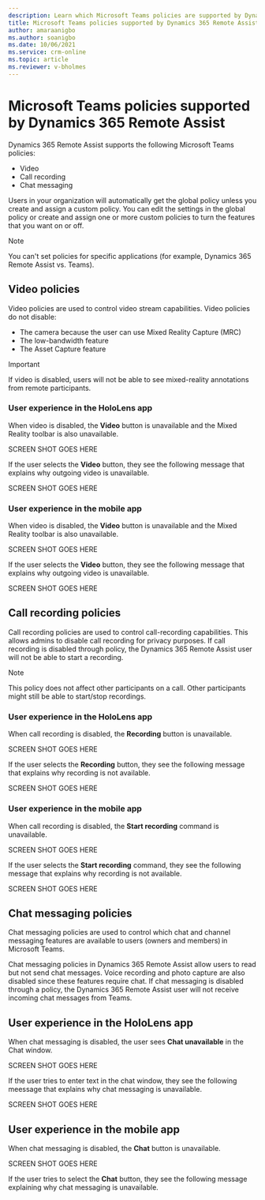 ```yaml
---
description: Learn which Microsoft Teams policies are supported by Dynamics 365 Remote Assist and the effect of disabling those policies.
title: Microsoft Teams policies supported by Dynamics 365 Remote Assist
author: amaraanigbo
ms.author: soanigbo
ms.date: 10/06/2021
ms.service: crm-online
ms.topic: article
ms.reviewer: v-bholmes
---
```


# Microsoft Teams policies supported by Dynamics 365 Remote Assist

Dynamics 365 Remote Assist supports the following Microsoft Teams policies: 

- Video
- Call recording
- Chat messaging
 
Users in your organization will automatically get the global policy unless you create and assign a custom policy. You can edit the settings in the global policy or 
create and assign one or more custom policies to turn the features that you want on or off.  

> [!NOTE]
> You can't set policies for specific applications (for example, Dynamics 365 Remote Assist vs. Teams).  

## Video policies

Video policies are used to control video stream capabilities. Video policies do not disable:

- The camera because the user can use Mixed Reality Capture (MRC)
- The low-bandwidth feature
- The Asset Capture feature 

> [!IMPORTANT]
> If video is disabled, users will not be able to see mixed-reality annotations from remote participants.  

### User experience in the HoloLens app

When video is disabled, the **Video** button is unavailable and the Mixed Reality toolbar is also unavailable.

SCREEN SHOT GOES HERE

If the user selects the **Video** button, they see the following message that explains why outgoing video is unavailable.

SCREEN SHOT GOES HERE

### User experience in the mobile app

When video is disabled, the **Video** button is unavailable and the Mixed Reality toolbar is also unavailable.

SCREEN SHOT GOES HERE

If the user selects the **Video** button, they see the following message that explains why outgoing video is unavailable.

SCREEN SHOT GOES HERE 

## Call recording policies 

Call recording policies are used to control call-recording capabilities. This allows admins to disable call recording for privacy purposes. If call recording is disabled through policy, the Dynamics 365 Remote Assist user will not be able to start a recording.  

> [!NOTE]
> This policy does not affect other participants on a call. Other participants might still be able to start/stop recordings.  

### User experience in the HoloLens app

When call recording is disabled, the **Recording** button is unavailable.

SCREEN SHOT GOES HERE

If the user selects the **Recording** button, they see the following message that explains why recording is not available.  
 
SCREEN SHOT GOES HERE

### User experience in the mobile app

When call recording is disabled, the **Start recording** command is unavailable.

SCREEN SHOT GOES HERE

If the user selects the **Start recording** command, they see the following message that explains why recording is not available.

SCREEN SHOT GOES HERE

## Chat messaging policies

Chat messaging policies are used to control which chat and channel messaging features are available to users (owners and members) in Microsoft Teams.  

Chat messaging policies in Dynamics 365 Remote Assist allow users to read but not send chat messages. Voice recording and photo capture are also disabled since these features require chat. If chat messaging is disabled through a policy, the Dynamics 365 Remote Assist user will not receive incoming chat messages from Teams. 

## User experience in the HoloLens app

When chat messaging is disabled, the user sees **Chat unavailable** in the Chat window.  

SCREEN SHOT GOES HERE
 
If the user tries to enter text in the chat window, they see the following meessage that explains why chat messaging is unavailable.

SCREEN SHOT GOES HERE

## User experience in the mobile app

When chat messaging is disabled, the **Chat** button is unavailable.

SCREEN SHOT GOES HERE

If the user tries to select the **Chat** button, they see the following message explaining why chat messaging is unavailable. 




